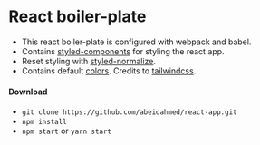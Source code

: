 # React boiler-plate

- This react boiler-plate is configured with webpack and babel.
- Contains [styled-components](https://styled-components.com/) for styling the react app.
- Reset styling with [styled-normalize](https://github.com/sergeysova/styled-normalize).
- Contains default [colors](https://github.com/abeidahmed/react-app/blob/master/src/styles/colors.js). Credits to [tailwindcss](https://tailwindcss.com).

#### Download

- `git clone https://github.com/abeidahmed/react-app.git`
- `npm install`
- `npm start` or `yarn start`
